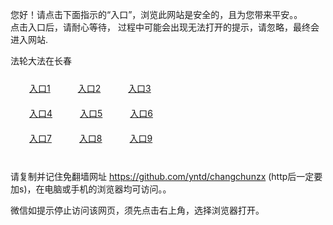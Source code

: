 您好！请点击下面指示的“入口”，浏览此网站是安全的，且为您带来平安。。 <br/>
点击入口后，请耐心等待， 过程中可能会出现无法打开的提示，请忽略，最终会进入网站. </br>

法轮大法在长春<br/>
<div style="padding:10px"><a style="margin:20px" target="_blank" href="https://dswt4jl0pj06h.cloudfront.net/2Qpsp?yhztzzja" id="ccLink1" rel="nofollow">入口1</a> <a target="_blank" style="margin:20px" href="https://d3us54zo4i60r4.cloudfront.net/2Qpsp?bctuk" id="ccLink2" rel="nofollow">入口2</a> <a style="margin:20px" target="_blank" href="https://d20bm4nn6u4o70.cloudfront.net/2Qpsp?iwfbn" id="ccLink3" rel="nofollow">入口3</a></div>

<div style="padding:10px" ><a style="margin:20px" target="_blank" href="https://dswt4jl0pj06h.cloudfront.net/2Qpsp?yhztzzja" id="ccLink4" rel="nofollow">入口4</a> <a style="margin:20px" href="https://d3us54zo4i60r4.cloudfront.net/2Qpsp?bctuk" target="_blank" id="ccLink5" rel="nofollow">入口5</a> <a style="margin:20px" href="https://d20bm4nn6u4o70.cloudfront.net/2Qpsp?iwfbn" target="_blank" id="ccLink6" rel="nofollow">入口6</a></div>

<div style="padding:10px"><a style="margin:20px" target="_blank" href="https://dswt4jl0pj06h.cloudfront.net/2Qpsp?yhztzzja" id="ccLink7" rel="nofollow">入口7</a> <a style="margin:20px" href="https://d3us54zo4i60r4.cloudfront.net/2Qpsp?bctuk" target="_blank" id="ccLink8" rel="nofollow">入口8</a> <a style="margin:20px" target="_blank" href="https://d20bm4nn6u4o70.cloudfront.net/2Qpsp?iwfbn" id="ccLink9" rel="nofollow">入口9</a></div>

<br/>



请复制并记住免翻墙网址 https://github.com/yntd/changchunzx (http后一定要加s)，在电脑或手机的浏览器均可访问。。<br/>

微信如提示停止访问该网页，须先点击右上角，选择浏览器打开。
